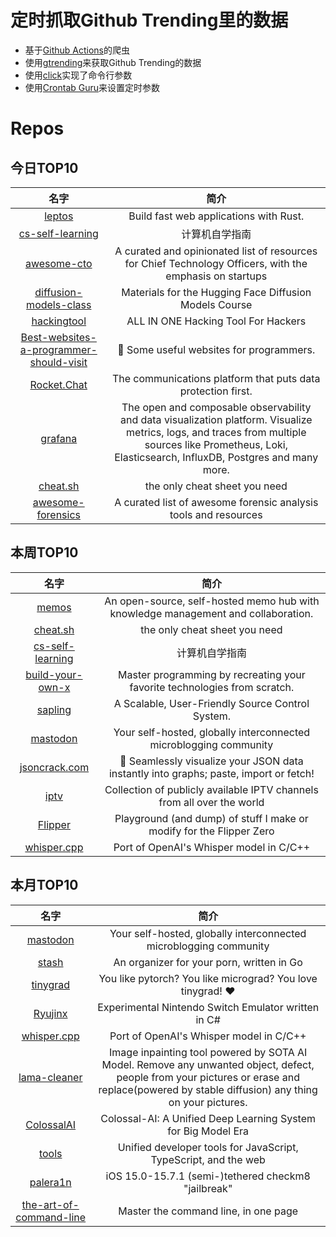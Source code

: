 # 定时抓取Github Trending里的数据
* 基于[Github Actions](https://docs.github.com/en/actions)的爬虫
* 使用[gtrending](https://github.com/hedythedev/gtrending)来获取Github Trending的数据
* 使用[click](https://github.com/pallets/click)实现了命令行参数
* 使用[Crontab Guru](https://crontab.guru/)来设置定时参数

# Repos
## 今日TOP10 
<!-- START OF DAILY_TOP10_REPOS -->
| 名字 | 简介 |
| :----: | :----: |
| [leptos](https://github.com/gbj/leptos) | Build fast web applications with Rust. |
| [cs-self-learning](https://github.com/PKUFlyingPig/cs-self-learning) | 计算机自学指南 |
| [awesome-cto](https://github.com/kuchin/awesome-cto) | A curated and opinionated list of resources for Chief Technology Officers, with the emphasis on startups |
| [diffusion-models-class](https://github.com/huggingface/diffusion-models-class) | Materials for the Hugging Face Diffusion Models Course |
| [hackingtool](https://github.com/Z4nzu/hackingtool) | ALL IN ONE Hacking Tool For Hackers |
| [Best-websites-a-programmer-should-visit](https://github.com/sdmg15/Best-websites-a-programmer-should-visit) | 🔗 Some useful websites for programmers. |
| [Rocket.Chat](https://github.com/RocketChat/Rocket.Chat) | The communications platform that puts data protection first. |
| [grafana](https://github.com/grafana/grafana) | The open and composable observability and data visualization platform. Visualize metrics, logs, and traces from multiple sources like Prometheus, Loki, Elasticsearch, InfluxDB, Postgres and many more. |
| [cheat.sh](https://github.com/chubin/cheat.sh) | the only cheat sheet you need |
| [awesome-forensics](https://github.com/cugu/awesome-forensics) | A curated list of awesome forensic analysis tools and resources |
<!-- END OF DAILY_TOP10_REPOS -->

## 本周TOP10
<!-- START OF WEEKLY_TOP10_REPOS -->
| 名字 | 简介 |
| :----: | :----: |
| [memos](https://github.com/usememos/memos) | An open-source, self-hosted memo hub with knowledge management and collaboration. |
| [cheat.sh](https://github.com/chubin/cheat.sh) | the only cheat sheet you need |
| [cs-self-learning](https://github.com/PKUFlyingPig/cs-self-learning) | 计算机自学指南 |
| [build-your-own-x](https://github.com/codecrafters-io/build-your-own-x) | Master programming by recreating your favorite technologies from scratch. |
| [sapling](https://github.com/facebook/sapling) | A Scalable, User-Friendly Source Control System. |
| [mastodon](https://github.com/mastodon/mastodon) | Your self-hosted, globally interconnected microblogging community |
| [jsoncrack.com](https://github.com/AykutSarac/jsoncrack.com) | 🔮 Seamlessly visualize your JSON data instantly into graphs; paste, import or fetch! |
| [iptv](https://github.com/iptv-org/iptv) | Collection of publicly available IPTV channels from all over the world |
| [Flipper](https://github.com/UberGuidoZ/Flipper) | Playground (and dump) of stuff I make or modify for the Flipper Zero |
| [whisper.cpp](https://github.com/ggerganov/whisper.cpp) | Port of OpenAI's Whisper model in C/C++ |
<!-- END OF WEEKLY_TOP10_REPOS -->

## 本月TOP10
<!-- START OF MONTHLY_TOP10_REPOS -->
| 名字 | 简介 |
| :----: | :----: |
| [mastodon](https://github.com/mastodon/mastodon) | Your self-hosted, globally interconnected microblogging community |
| [stash](https://github.com/stashapp/stash) | An organizer for your porn, written in Go |
| [tinygrad](https://github.com/geohot/tinygrad) | You like pytorch? You like micrograd? You love tinygrad! ❤️ |
| [Ryujinx](https://github.com/Ryujinx/Ryujinx) | Experimental Nintendo Switch Emulator written in C# |
| [whisper.cpp](https://github.com/ggerganov/whisper.cpp) | Port of OpenAI's Whisper model in C/C++ |
| [lama-cleaner](https://github.com/Sanster/lama-cleaner) | Image inpainting tool powered by SOTA AI Model. Remove any unwanted object, defect, people from your pictures or erase and replace(powered by stable diffusion) any thing on your pictures. |
| [ColossalAI](https://github.com/hpcaitech/ColossalAI) | Colossal-AI: A Unified Deep Learning System for Big Model Era |
| [tools](https://github.com/rome/tools) | Unified developer tools for JavaScript, TypeScript, and the web |
| [palera1n](https://github.com/palera1n/palera1n) | iOS 15.0-15.7.1 (semi-)tethered checkm8 "jailbreak" |
| [the-art-of-command-line](https://github.com/jlevy/the-art-of-command-line) | Master the command line, in one page |
<!-- END OF MONTHLY_TOP10_REPOS -->
